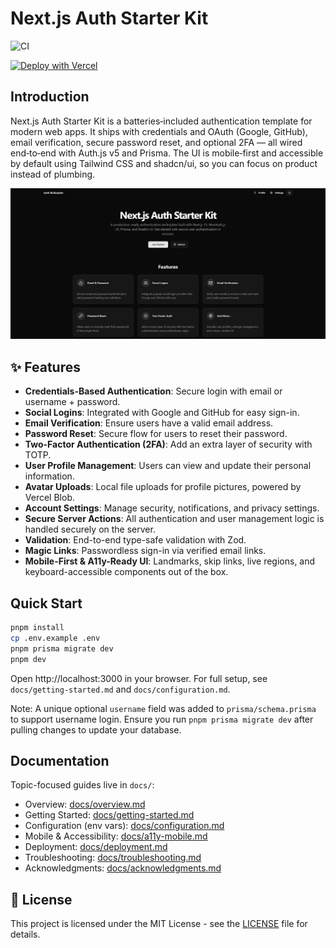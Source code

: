 # Next.js Auth Starter Kit

![CI](https://github.com/Dendro-X0/next-authjs-starter/actions/workflows/ci.yml/badge.svg)

[![Deploy with Vercel](https://vercel.com/button)](https://vercel.com/new/clone?repository-url=https://github.com/Dendro-X0/next-authjs-starter&project-name=next-authjs-starter&repository-name=next-authjs-starter&env=DATABASE_URL,AUTH_SECRET,NEXT_PUBLIC_APP_URL,GOOGLE_CLIENT_ID,GOOGLE_CLIENT_SECRET,GITHUB_CLIENT_ID,GITHUB_CLIENT_SECRET,RESEND_API_KEY,EMAIL_FROM,MAIL_PROVIDER,SMTP_HOST,SMTP_PORT,SMTP_SECURE,SMTP_USER,SMTP_PASS,TWO_FACTOR_ISSUER)
 
## Introduction

Next.js Auth Starter Kit is a batteries‑included authentication template for modern web apps. It ships with credentials and OAuth (Google, GitHub), email verification, secure password reset, and optional 2FA — all wired end‑to‑end with Auth.js v5 and Prisma. The UI is mobile‑first and accessible by default using Tailwind CSS and shadcn/ui, so you can focus on product instead of plumbing.

![Project Thumbnail](public/next-authjs-starter.png)

## ✨ Features

- **Credentials-Based Authentication**: Secure login with email or username + password.
- **Social Logins**: Integrated with Google and GitHub for easy sign-in.
- **Email Verification**: Ensure users have a valid email address.
- **Password Reset**: Secure flow for users to reset their password.
- **Two-Factor Authentication (2FA)**: Add an extra layer of security with TOTP.
- **User Profile Management**: Users can view and update their personal information.
- **Avatar Uploads**: Local file uploads for profile pictures, powered by Vercel Blob.
- **Account Settings**: Manage security, notifications, and privacy settings.
- **Secure Server Actions**: All authentication and user management logic is handled securely on the server.
- **Validation**: End-to-end type-safe validation with Zod.
 - **Magic Links**: Passwordless sign-in via verified email links.
 - **Mobile-First & A11y-Ready UI**: Landmarks, skip links, live regions, and keyboard-accessible components out of the box.

## Quick Start

```bash
pnpm install
cp .env.example .env
pnpm prisma migrate dev
pnpm dev
```

Open http://localhost:3000 in your browser. For full setup, see `docs/getting-started.md` and `docs/configuration.md`.
 
Note: A unique optional `username` field was added to `prisma/schema.prisma` to support username login. Ensure you run `pnpm prisma migrate dev` after pulling changes to update your database.

## Documentation

Topic-focused guides live in `docs/`:

- Overview: [docs/overview.md](docs/overview.md)
- Getting Started: [docs/getting-started.md](docs/getting-started.md)
- Configuration (env vars): [docs/configuration.md](docs/configuration.md)
- Mobile & Accessibility: [docs/a11y-mobile.md](docs/a11y-mobile.md)
- Deployment: [docs/deployment.md](docs/deployment.md)
- Troubleshooting: [docs/troubleshooting.md](docs/troubleshooting.md)
- Acknowledgments: [docs/acknowledgments.md](docs/acknowledgments.md)

## 📝 License

This project is licensed under the MIT License - see the [LICENSE](LICENSE) file for details.
